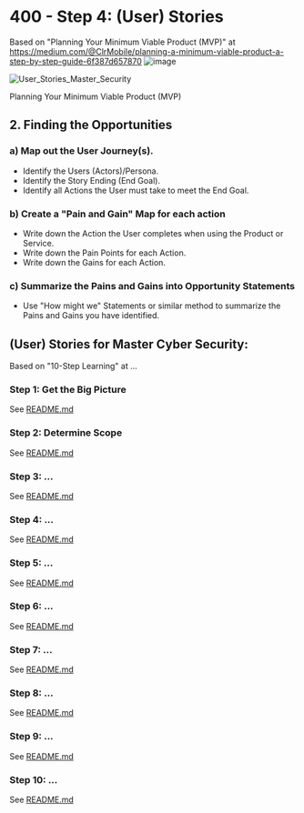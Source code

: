 # 400 - Step 4: (User) Stories

Based on "Planning Your Minimum Viable Product (MVP)" at https://medium.com/@ClrMobile/planning-a-minimum-viable-product-a-step-by-step-guide-6f387d657870
![image](https://user-images.githubusercontent.com/1499433/213723568-9dcf35eb-1ef2-46f3-b13a-fba12bfee483.png)

![User_Stories_Master_Security](https://user-images.githubusercontent.com/1499433/213723870-f2691b0a-e7c2-4317-9cbe-f701e25e7ad4.jpg)


Planning Your Minimum Viable Product (MVP)

## 2. Finding the Opportunities

### a) Map out the User Journey(s).

- Identify the Users (Actors)/Persona.
- Identify the Story Ending (End Goal).
- Identify all Actions the User must take to meet the End Goal.

### b) Create a "Pain and Gain" Map for each action

- Write down the Action the User completes when using the Product or Service.
- Write down the Pain Points for each Action.
- Write down the Gains for each Action.

### c) Summarize the Pains and Gains into Opportunity Statements

- Use "How might we" Statements or similar method to summarize the Pains and Gains you have identified.

## (User) Stories for **Master Cyber Security**:

Based on "10-Step Learning" at ...

### Step 1: Get the Big Picture

See [README.md](./100/README.md)

### Step 2: Determine Scope

See [README.md](./200/README.md)

### Step 3: ...

See [README.md](./300/README.md)

### Step 4: ...

See [README.md](./400/README.md)

### Step 5: ...

See [README.md](./500/README.md)

### Step 6: ...

See [README.md](./600/README.md)

### Step 7: ...

See [README.md](./700/README.md)

### Step 8: ...

See [README.md](./800/README.md)

### Step 9: ...

See [README.md](./900/README.md)

### Step 10: ...

See [README.md](./1000/README.md)
